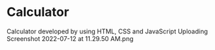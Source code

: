 # Calculator
Calculator developed by using HTML, CSS and JavaScript 
Uploading Screenshot 2022-07-12 at 11.29.50 AM.png
